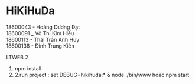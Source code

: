 # HiKiHuDa
18600043 - Hoàng Dương Đạt\
18600091 _ Võ Thị Kim Hiếu\
18600113 - Thái Trần Anh Huy\
18600138 - Đinh Trung Kiên

LTWEB 2
1. npm install
2. 2.run project : set DEBUG=hikihuda:* & node ./bin/www hoặc npm start
